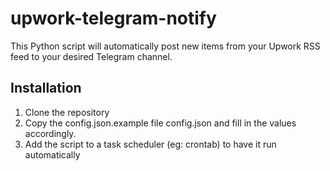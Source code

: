 # upwork-telegram-notify

This Python script will automatically post new items from your Upwork RSS feed to your desired Telegram channel.

## Installation

1. Clone the repository
2. Copy the config.json.example file config.json and fill in the values accordingly. 
4. Add the script to a task scheduler (eg: crontab) to have it run automatically
